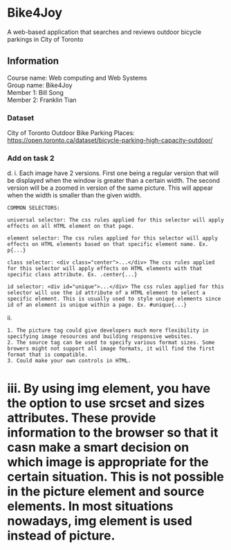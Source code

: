 # Bike4Joy
A web-based application that searches and reviews outdoor bicycle parkings in City of Toronto 

## Information
Course name: Web computing and Web Systems <br />Group name: Bike4Joy <br />Member 1: Bill Song <br /> Member 2: Franklin Tian <br />

### Dataset
City of Toronto Outdoor Bike Parking Places: https://open.toronto.ca/dataset/bicycle-parking-high-capacity-outdoor/

### Add on task 2 
d. 
i. Each image have 2 versions. First one being a regular version that will be displayed when the window is greater than a certain width. The second version will be a zoomed in version of the same picture. This will appear when the width is smaller than the given width.

```
COMMON SELECTORS:

universal selector: The css rules applied for this selector will apply effects on all HTML element on that page.

element selector: The css rules applied for this selector will apply effects on HTML elements based on that specific element name. Ex. p{...}

class selector: <div class="center">...</div> The css rules applied for this selector will apply effects on HTML elements with that specific class attribute. Ex. .center{...}

id selector: <div id="unique">...</div> The css rules applied for this selector will use the id attribute of a HTML element to select a specific element. This is usually used to style unique elements since id of an element is unique within a page. Ex. #unique{...}
```

ii.
```
1. The picture tag could give developers much more flexibility in specifying image resources and building responsive websites.
2. The source tag can be used to specify various format sizes. Some browers might not support all image formats, it will find the first format that is compatible.
3. Could make your own controls in HTML.

```
iii.
By using img element, you have the option to use srcset and sizes attributes. These provide information to the browser so that it casn make a smart decision on which image is appropriate for the certain situation. This is not possible in the picture element and source elements. In most situations nowadays, img element is used instead of picture.
=======